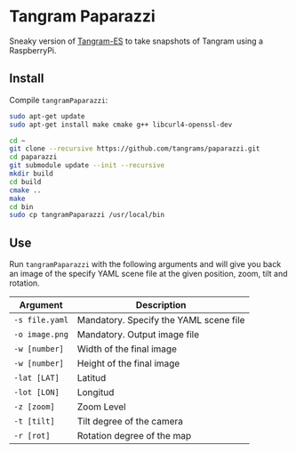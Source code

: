 # Tangram Paparazzi

Sneaky version of [Tangram-ES](https://github.com/tangrams/tangram-es) to take snapshots of Tangram using a RaspberryPi.


## Install

Compile `tangramPaparazzi`:

```bash
sudo apt-get update
sudo apt-get install make cmake g++ libcurl4-openssl-dev

cd ~
git clone --recursive https://github.com/tangrams/paparazzi.git
cd paparazzi
git submodule update --init --recursive
mkdir build
cd build
cmake ..
make
cd bin
sudo cp tangramPaparazzi /usr/local/bin
```

## Use

Run `tangramPaparazzi` with the following arguments and will give you back an image of the specify YAML scene file at the given position, zoom, tilt and rotation.

| Argument       | Description                                |
|----------------|--------------------------------------------|
| `-s file.yaml` | Mandatory. Specify the YAML scene file |
| `-o image.png` | Mandatory. Output image file |
| `-w [number]`  | Width of the final image |
| `-w [number]`  | Height of the final image |
| `-lat [LAT]`	 | Latitud	  |
| `-lot [LON]`   | Longitud |
| `-z [zoom]`    | Zoom Level |
| `-t [tilt]`    | Tilt degree of the camera |
| `-r [rot]`     | Rotation degree of the map |

